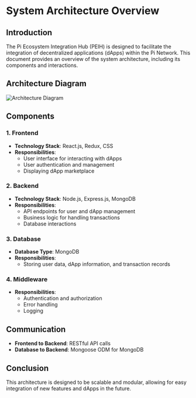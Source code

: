 # System Architecture Overview

## Introduction
The Pi Ecosystem Integration Hub (PEIH) is designed to facilitate the integration of decentralized applications (dApps) within the Pi Network. This document provides an overview of the system architecture, including its components and interactions.

## Architecture Diagram
![Architecture Diagram](path/to/PiEcosystemHub.peg)

## Components

### 1. Frontend
- **Technology Stack**: React.js, Redux, CSS
- **Responsibilities**:
  - User interface for interacting with dApps
  - User authentication and management
  - Displaying dApp marketplace

### 2. Backend
- **Technology Stack**: Node.js, Express.js, MongoDB
- **Responsibilities**:
  - API endpoints for user and dApp management
  - Business logic for handling transactions
  - Database interactions

### 3. Database
- **Database Type**: MongoDB
- **Responsibilities**:
  - Storing user data, dApp information, and transaction records

### 4. Middleware
- **Responsibilities**:
  - Authentication and authorization
  - Error handling
  - Logging

## Communication
- **Frontend to Backend**: RESTful API calls
- **Database to Backend**: Mongoose ODM for MongoDB

## Conclusion
This architecture is designed to be scalable and modular, allowing for easy integration of new features and dApps in the future.
